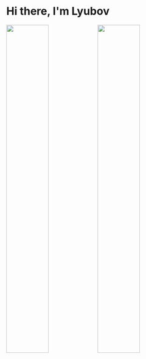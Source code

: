# Hi there, I'm Lyubov
<img align ="left" width="47%" src="https://github-readme-stats.vercel.app/api?username=LyubovTrifonova&show_icons=true&theme=transparent" />

<img align ="left" width="47%" src="https://github-readme-stats.vercel.app/api/top-langs/?username=LyubovTrifonova&layout=compact" />

